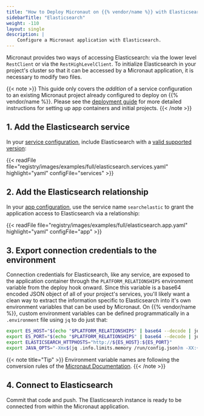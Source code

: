 ```yaml
---
title: "How to Deploy Micronaut on {{% vendor/name %}} with Elasticsearch"
sidebarTitle: "Elasticsearch"
weight: -110
layout: single
description: |
    Configure a Micronaut application with Elasticsearch.
---
```


Micronaut provides two ways of accessing Elasticsearch: via the lower level `RestClient` or via the `RestHighLevelClient`. To initialize Elasticsearch in your project's cluster so that it can be accessed by a Micronaut application, it is necessary to modify two files.

{{< note >}}
This guide only covers the *addition* of a service configuration to an existing Micronaut project already configured to deploy on {{% vendor/name %}}. Please see the [deployment guide](/guides/micronaut/deploy/_index.md) for more detailed instructions for setting up app containers and initial projects.
{{< /note >}}

## 1. Add the Elasticsearch service

In your [service configuration](/add-services/_index.md), include Elasticsearch with a [valid supported version](/add-services/elasticsearch.md):

{{< readFile file="registry/images/examples/full/elasticsearch.services.yaml" highlight="yaml" configFile="services" >}}

## 2. Add the Elasticsearch relationship

In your [app configuration](/create-apps/app-reference/single-runtime-image.md), use the service name `searchelastic` to grant the application access to Elasticsearch via a relationship:

{{< readFile file="registry/images/examples/full/elasticsearch.app.yaml" highlight="yaml" configFile="app" >}}

## 3. Export connection credentials to the environment

Connection credentials for Elasticsearch, like any service, are exposed to the application container through the `PLATFORM_RELATIONSHIPS` environment variable from the deploy hook onward. Since this variable is a base64 encoded JSON object of all of your project's services, you'll likely want a clean way to extract the information specific to Elasticsearch into it's own environment variables that can be used by Micronaut. On {{% vendor/name %}}, custom environment variables can be defined programmatically in a `.environment` file using `jq` to do just that:

```bash {location=".environment"}
export ES_HOST="$(echo "$PLATFORM_RELATIONSHIPS" | base64 --decode | jq -r '.essearch[0].host')"
export ES_PORT="$(echo "$PLATFORM_RELATIONSHIPS" | base64 --decode | jq -r '.essearch[0].port')"
export ELASTICSEARCH_HTTPHOSTS="http://${ES_HOST}:${ES_PORT}"
export JAVA_OPTS="-Xmx$(jq .info.limits.memory /run/config.json)m -XX:+ExitOnOutOfMemoryError"
```

{{< note title="Tip" >}}
Environment variable names are following the conversion rules of the [Micronaut Documentation](https://docs.micronaut.io/latest/guide/index.html).
{{< /note >}}

## 4. Connect to Elasticsearch

Commit that code and push. The Elasticsearch instance is ready to be connected from within the Micronaut application.
